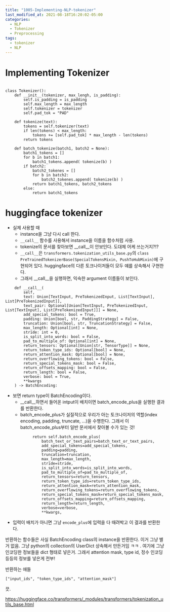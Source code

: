 ```yaml
---
title: "1005-Implementing-NLP-tokenizer"
last_modified_at: 2021-08-18T16:20:02-05:00
categories:
  - NLP
  - Tokenizer
  - Preprocessing
tags:
  - tokenizer
  - NLP
---
```




# Implementing Tokenizer


```

class Tokenizer():
    def __init__(tokenizer, max_lengh, is_padding):
        self.is_padding = is_padding
        self.max_length = max_length
        self.tokenizer = tokenizer
        self.pad_tok = "PAD"

    def tokenize(text):
        tokens = self.tokenizer(text)
        if len(tokens) < max_length:
            tokens += [self.pad_tok] * max_length - len(tokens)
        return tokens

    def batch_tokenize(batch1, batch2 = None):
        batch1_tokens = []
        for b in batch1:
            batch1_tokens.append( tokenize(b) )
        if batch2:
            batch2_tokenes = []
            for b in batch2:
                batch2_tokenes.append( tokenize(b) )
            return batch1_tokens, batch2_tokens
        else:
            return batch1_tokens

```

# huggingface tokenizer

* 실제 사용할 때 
  * instance을 그냥 다시 call 한다.
  * `__call__` 함수를 사용해서 instance을 이름을 함수처럼 사용.
  * tokenize의 문서를 찾아보면 __call__이 안보인다. 도대체 어케 쓰는거지?!?
  * `__call__`은 `transformers.tokenization_utils_base.py`의 `class PreTrainedTokenizerBase(SpecialTokensMixin, PushToHubMixin)`에 구현되어 있다. huggingface의 다른 토크나이저들이 모두 얘를 상속해서 구현한다.
  * 그래서 __call__을 실행하면, 익숙한 argument 이름들이 보인다.

```
    def __call__(
        self,
        text: Union[TextInput, PreTokenizedInput, List[TextInput], List[PreTokenizedInput]],
        text_pair: Optional[Union[TextInput, PreTokenizedInput, List[TextInput], List[PreTokenizedInput]]] = None,
        add_special_tokens: bool = True,
        padding: Union[bool, str, PaddingStrategy] = False,
        truncation: Union[bool, str, TruncationStrategy] = False,
        max_length: Optional[int] = None,
        stride: int = 0,
        is_split_into_words: bool = False,
        pad_to_multiple_of: Optional[int] = None,
        return_tensors: Optional[Union[str, TensorType]] = None,
        return_token_type_ids: Optional[bool] = None,
        return_attention_mask: Optional[bool] = None,
        return_overflowing_tokens: bool = False,
        return_special_tokens_mask: bool = False,
        return_offsets_mapping: bool = False,
        return_length: bool = False,
        verbose: bool = True,
        **kwargs
    ) -> BatchEncoding:
```

* 보면 return type이 BatchEncoding이다.
  * __call__하면서 들어온 intput이 배치이면 batch_encode_plus을 실행한 결과를 반환한다.
  * batch_encode_plus가 실질적으로 우리가 아는 토크나이저의 역할(index encoding, padding, truncate, ...)을 수행한다. 그래서 이 batch_encode_plus부터 일반 문서에서 찾아볼 수가 있는 것!

```
            return self.batch_encode_plus(
                batch_text_or_text_pairs=batch_text_or_text_pairs,
                add_special_tokens=add_special_tokens,
                padding=padding,
                truncation=truncation,
                max_length=max_length,
                stride=stride,
                is_split_into_words=is_split_into_words,
                pad_to_multiple_of=pad_to_multiple_of,
                return_tensors=return_tensors,
                return_token_type_ids=return_token_type_ids,
                return_attention_mask=return_attention_mask,
                return_overflowing_tokens=return_overflowing_tokens,
                return_special_tokens_mask=return_special_tokens_mask,
                return_offsets_mapping=return_offsets_mapping,
                return_length=return_length,
                verbose=verbose,
                **kwargs,
```
* 입력이 배치가 아니면 그냥 `encode_plus`에 입력을 다 때려박고 이 결과를 반환한다.

반환하는 함수들은 사실 BatchEncoding class의 instance을 반환한다. 이거 그냥 별거 없음. 그냥 python의 collection의 UserDict 상속해서 만든거임 ㅋㅋ . 여기에 그냥 인코딩한 정보들을 dict 형태로 넣은거. 그래서 attention mask, type id, 정수 인코딩 등등의 정보를 넣은게 전부! 

반환하는 애들
```
["input_ids", "token_type_ids", "attention_mask"]
```

끗.

https://huggingface.co/transformers/_modules/transformers/tokenization_utils_base.html

